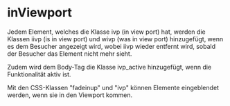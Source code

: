 # inViewport
Jedem Element, welches die Klasse ivp (in view port) hat, werden die Klassen iivp (is in view port) und wivp (was in view port) hinzugefügt, wenn es dem Besucher angezeigt wird, wobei iivp wieder entfernt wird, sobald der Besucher das Element nicht mehr sieht.

Zudem wird dem Body-Tag die Klasse ivp_active hinzugefügt, wenn die Funktionalität aktiv ist.

Mit den CSS-Klassen "fadeinup" und "ivp" können Elemente eingeblendet werden, wenn sie in den Viewport kommen.
